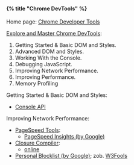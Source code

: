 #### {% title "Chrome DevTools" %}

Home page: [Chrome Developer Tools](https://developers.google.com/chrome-developer-tools/)

[Explore and Master Chrome DevTools](http://discover-devtools.codeschool.com/):

1. Getting Started & Basic DOM and Styles.
1. Advanced DOM and Styles.
1. Working With the Console.
1. Debugging JavaScript.
1. Improving Network Performance.
1. Improving Performance.
1. Memory Profiling

Getting Started & Basic DOM and Styles:

* [Console API](https://developers.google.com/chrome-developer-tools/docs/console-api)

Improving Network Performance:

* [PageSpeed Tools](https://developers.google.com/speed/pagespeed/):
  - [PageSpeed Insights (by Google)](https://chrome.google.com/webstore/detail/pagespeed-insights-by-goo/gplegfbjlmmehdoakndmohflojccocli)
* [Closure Compiler](https://developers.google.com/closure/compiler/):
  - [online](http://closure-compiler.appspot.com/home)
* [Personal Blocklist (by Google)](https://chrome.google.com/webstore/detail/personal-blocklist-by-goo/nolijncfnkgaikbjbdaogikpmpbdcdef);
  zob. [W3Fools](https://github.com/paulirish/w3fools)

